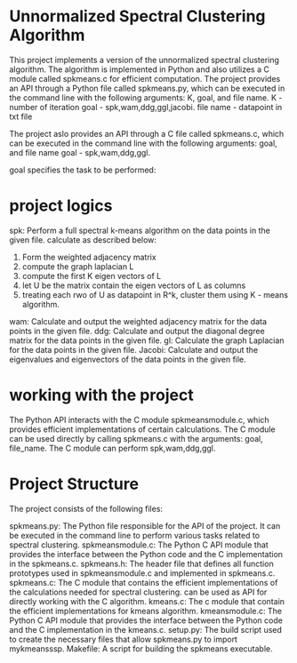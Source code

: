 # Unnormalized Spectral Clustering Algorithm

This project implements a version of the unnormalized spectral clustering algorithm. 
The algorithm is implemented in Python and also utilizes a C module called spkmeans.c for efficient computation. The project provides an API through a Python file called spkmeans.py, which can be executed in the command line with the following arguments: K, goal, and file name.
K - number of iteration
goal - spk,wam,ddg,ggl,jacobi.
file name - datapoint in txt file

The project aslo provides an API through a C file called spkmeans.c, which can be executed in the command line with the following arguments: goal, and file name
goal - spk,wam,ddg,ggl.

goal specifies the task to be performed:

# project logics

spk: Perform a full spectral k-means algorithm on the data points in the given file. 
calculate as described below:
1. Form the weighted adjacency matrix
2. compute the graph laplacian L
3. compute the first K eigen vectors of L
4. let U be the matrix contain the eigen vectors of L as columns
5. treating each rwo of U as datapoint in R^k, cluster them using K - means algorithm.


wam: Calculate and output the weighted adjacency matrix for the data points in the given file.
ddg: Calculate and output the diagonal degree matrix for the data points in the given file.
gl: Calculate the graph Laplacian for the data points in the given file.
Jacobi: Calculate and output the eigenvalues and eigenvectors of the data points in the given file.

# working with the project
The Python API interacts with the C module spkmeansmodule.c, which provides efficient implementations of certain calculations. 
The C module can be used directly by calling spkmeans.c with the arguments: goal, file_name.
The C module can perform spk,wam,ddg,ggl.





# Project Structure

The project consists of the following files:

spkmeans.py: The Python file responsible for the API of the project. It can be executed in the command line to perform various tasks related to spectral clustering.
spkmeansmodule.c: The Python C API module that provides the interface between the Python code and the C implementation in the spkmeans.c.
spkmeans.h: The header file that defines all function prototypes used in spkmeansmodule.c and implemented in spkmeans.c.
spkmeans.c: The C module that contains the efficient implementations of the calculations needed for spectral clustering. can be used as API for directly working with the C algorithm.
kmeans.c: The c module that contain the efficient implementations for kmeans algorithm.
kmeansmodule.c: The Python C API module that provides the interface between the Python code and the C implementation in the kmeans.c.
setup.py: The build script used to create the necessary files that allow spkmeans.py to import mykmeansssp.
Makefile: A script for building the spkmeans executable.
